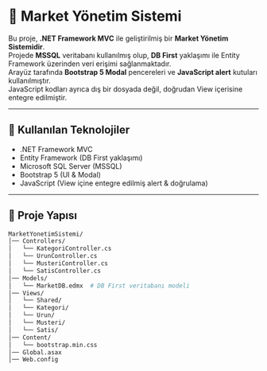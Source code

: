 # 🛒 Market Yönetim Sistemi

Bu proje, **.NET Framework MVC** ile geliştirilmiş bir **Market Yönetim Sistemidir**.  
Projede **MSSQL** veritabanı kullanılmış olup, **DB First** yaklaşımı ile Entity Framework üzerinden veri erişimi sağlanmaktadır.  
Arayüz tarafında **Bootstrap 5 Modal** pencereleri ve **JavaScript alert** kutuları kullanılmıştır.  
JavaScript kodları ayrıca dış bir dosyada değil, doğrudan View içerisine entegre edilmiştir.  

---

## 🚀 Kullanılan Teknolojiler
- .NET Framework MVC
- Entity Framework (DB First yaklaşımı)
- Microsoft SQL Server (MSSQL)
- Bootstrap 5 (UI & Modal)
- JavaScript (View içine entegre edilmiş alert & doğrulama)

---

## 📂 Proje Yapısı
```bash
MarketYonetimSistemi/
│── Controllers/
│   └── KategoriController.cs
│   └── UrunController.cs
│   └── MusteriController.cs
│   └── SatisController.cs
│── Models/
│   └── MarketDB.edmx  # DB First veritabanı modeli
│── Views/
│   └── Shared/
│   └── Kategori/
│   └── Urun/
│   └── Musteri/
│   └── Satis/
│── Content/
│   └── bootstrap.min.css
│── Global.asax
│── Web.config
